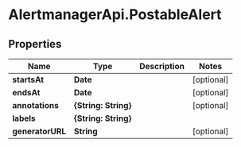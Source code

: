 # AlertmanagerApi.PostableAlert

## Properties

Name | Type | Description | Notes
------------ | ------------- | ------------- | -------------
**startsAt** | **Date** |  | [optional] 
**endsAt** | **Date** |  | [optional] 
**annotations** | **{String: String}** |  | [optional] 
**labels** | **{String: String}** |  | 
**generatorURL** | **String** |  | [optional] 


